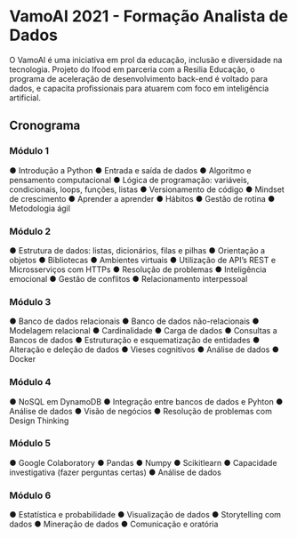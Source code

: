 # VamoAI 2021 - Formação Analista de Dados

O VamoAI é uma iniciativa em prol da educação, inclusão e diversidade na tecnologia.
Projeto do Ifood em parceria com a Resilia Educação, o programa de aceleração de desenvolvimento back-end é voltado para dados,
e capacita profissionais para atuarem com foco em inteligência artificial.

## Cronograma

### Módulo 1
 
● Introdução a Python ● Entrada e saída de dados ● Algoritmo e pensamento computacional ● Lógica de programação: variáveis, condicionais, loops, funções, listas ● Versionamento de código ● Mindset de crescimento ● Aprender a aprender ● Hábitos ● Gestão de rotina ● Metodologia ágil 

### Módulo 2
 
● Estrutura de dados: listas, dicionários, filas e pilhas ● Orientação a objetos ● Bibliotecas ● Ambientes virtuais ● Utilização de API’s REST e Microsserviços com HTTPs ● Resolução de problemas ● Inteligência emocional ● Gestão de conflitos ● Relacionamento interpessoal 

### Módulo 3

● Banco de dados relacionais ● Banco de dados não-relacionais ● Modelagem relacional ● Cardinalidade ● Carga de dados ● Consultas a Bancos de dados ● Estruturação e esquematização de entidades ● Alteração e deleção de dados ● Vieses cognitivos ● Análise de dados ● Docker 

### Módulo 4 
  
● NoSQL em DynamoDB ● Integração entre bancos de dados e Pyhton ● Análise de dados ● Visão de negócios ● Resolução de problemas com Design Thinking

### Módulo 5

● Google Colaboratory ● Pandas ● Numpy ● Scikitlearn ● Capacidade investigativa (fazer perguntas certas) ● Análise de dados  

### Módulo 6
 
● Estatística e probabilidade ● Visualização de dados ● Storytelling com dados ● Mineração de dados ● Comunicação e oratória   

